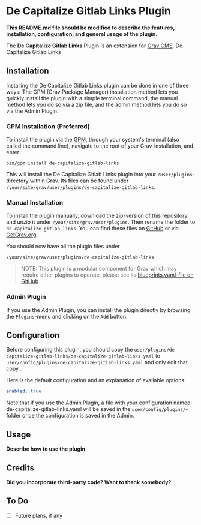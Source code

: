 # De Capitalize Gitlab Links Plugin

**This README.md file should be modified to describe the features, installation, configuration, and general usage of the plugin.**

The **De Capitalize Gitlab Links** Plugin is an extension for [Grav CMS](http://github.com/getgrav/grav). De Capitalize Gitlab Links

## Installation

Installing the De Capitalize Gitlab Links plugin can be done in one of three ways: The GPM (Grav Package Manager) installation method lets you quickly install the plugin with a simple terminal command, the manual method lets you do so via a zip file, and the admin method lets you do so via the Admin Plugin.

### GPM Installation (Preferred)

To install the plugin via the [GPM](http://learn.getgrav.org/advanced/grav-gpm), through your system's terminal (also called the command line), navigate to the root of your Grav-installation, and enter:

    bin/gpm install de-capitalize-gitlab-links

This will install the De Capitalize Gitlab Links plugin into your `/user/plugins`-directory within Grav. Its files can be found under `/your/site/grav/user/plugins/de-capitalize-gitlab-links`.

### Manual Installation

To install the plugin manually, download the zip-version of this repository and unzip it under `/your/site/grav/user/plugins`. Then rename the folder to `de-capitalize-gitlab-links`. You can find these files on [GitHub](https://github.com//grav-plugin-de-capitalize-gitlab-links) or via [GetGrav.org](http://getgrav.org/downloads/plugins#extras).

You should now have all the plugin files under

    /your/site/grav/user/plugins/de-capitalize-gitlab-links
	
> NOTE: This plugin is a modular component for Grav which may require other plugins to operate, please see its [blueprints.yaml-file on GitHub](https://github.com//grav-plugin-de-capitalize-gitlab-links/blob/master/blueprints.yaml).

### Admin Plugin

If you use the Admin Plugin, you can install the plugin directly by browsing the `Plugins`-menu and clicking on the `Add` button.

## Configuration

Before configuring this plugin, you should copy the `user/plugins/de-capitalize-gitlab-links/de-capitalize-gitlab-links.yaml` to `user/config/plugins/de-capitalize-gitlab-links.yaml` and only edit that copy.

Here is the default configuration and an explanation of available options:

```yaml
enabled: true
```

Note that if you use the Admin Plugin, a file with your configuration named de-capitalize-gitlab-links.yaml will be saved in the `user/config/plugins/`-folder once the configuration is saved in the Admin.

## Usage

**Describe how to use the plugin.**

## Credits

**Did you incorporate third-party code? Want to thank somebody?**

## To Do

- [ ] Future plans, if any

